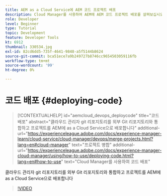 ```yaml
---
title: AEM as a Cloud Service에 AEM 코드 프로젝트 배포
description: Cloud Manager를 사용하여 AEM에 AEM 코드 프로젝트 배포를 살펴보십시오.
role: Developer
level: Beginner
type: Tutorial
topic: Development
feature: Developer Tools
kt: 6912
thumbnail: 330534.jpg
exl-id: 82cd6dd5-735f-4641-9848-a5f5144b8624
source-git-commit: bca51ece7a9b249727b8746cc9654503059116fb
workflow-type: tm+mt
source-wordcount: '99'
ht-degree: 0%

---
```


# 코드 배포 {#deploying-code}

>[!CONTEXTUALHELP]
>id="aemcloud_devops_deploycode"
>title="코드 배포"
>abstract="클라우드 관리자 git 리포지토리를 외부 Git 리포지토리와 통합하고 프로젝트를 AEM에 as a Cloud Service으로 배포합니다"
>additional-url="https://experienceleague.adobe.com/docs/experience-manager-learn/cloud-service/cloud-manager/devops/merge-projects.html?lang=en#cloud-manager" text="프로젝트 병합"
>additional-url="https://experienceleague.adobe.com/docs/experience-manager-cloud-manager/using/how-to-use/deploying-code.html?lang=en#how-to-use" text="Cloud Manager를 사용하여 코드 배포"

클라우드 관리자 git 리포지토리를 외부 Git 리포지토리와 통합하고 프로젝트를 AEM에 as a Cloud Service으로 배포합니다

>[!VIDEO](https://video.tv.adobe.com/v/330534/?quality=12&learn=on)
